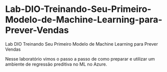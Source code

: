 # Lab-DIO-Treinando-Seu-Primeiro-Modelo-de-Machine-Learning-para-Prever-Vendas
Lab DIO Treinando Seu Primeiro Modelo de Machine Learning para Prever Vendas

Nesse laboratório vimos o passo a passo de como preparar e utilizar um ambiente de regressão preditiva no ML no Azure.
